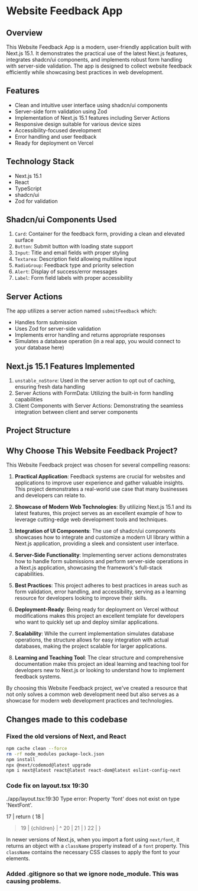 # Website Feedback App

## Overview

This Website Feedback App is a modern, user-friendly application built with Next.js 15.1. It demonstrates the practical use of the latest Next.js features, integrates shadcn/ui components, and implements robust form handling with server-side validation. The app is designed to collect website feedback efficiently while showcasing best practices in web development.

## Features

- Clean and intuitive user interface using shadcn/ui components
- Server-side form validation using Zod
- Implementation of Next.js 15.1 features including Server Actions
- Responsive design suitable for various device sizes
- Accessibility-focused development
- Error handling and user feedback
- Ready for deployment on Vercel

## Technology Stack

- Next.js 15.1
- React
- TypeScript
- shadcn/ui
- Zod for validation

## Shadcn/ui Components Used

1. `Card`: Container for the feedback form, providing a clean and elevated surface
2. `Button`: Submit button with loading state support
3. `Input`: Title and email fields with proper styling
4. `Textarea`: Description field allowing multiline input
5. `RadioGroup`: Feedback type and priority selection
6. `Alert`: Display of success/error messages
7. `Label`: Form field labels with proper accessibility

## Server Actions

The app utilizes a server action named `submitFeedback` which:

- Handles form submission
- Uses Zod for server-side validation
- Implements error handling and returns appropriate responses
- Simulates a database operation (in a real app, you would connect to your database here)

## Next.js 15.1 Features Implemented

1. `unstable_noStore`: Used in the server action to opt out of caching, ensuring fresh data handling
2. Server Actions with FormData: Utilizing the built-in form handling capabilities
3. Client Components with Server Actions: Demonstrating the seamless integration between client and server components

## Project Structure

## Why Choose This Website Feedback Project?

This Website Feedback project was chosen for several compelling reasons:

1. **Practical Application**: Feedback systems are crucial for websites and applications to improve user experience and gather valuable insights. This project demonstrates a real-world use case that many businesses and developers can relate to.

2. **Showcase of Modern Web Technologies**: By utilizing Next.js 15.1 and its latest features, this project serves as an excellent example of how to leverage cutting-edge web development tools and techniques.

3. **Integration of UI Components**: The use of shadcn/ui components showcases how to integrate and customize a modern UI library within a Next.js application, providing a sleek and consistent user interface.

4. **Server-Side Functionality**: Implementing server actions demonstrates how to handle form submissions and perform server-side operations in a Next.js application, showcasing the framework's full-stack capabilities.

5. **Best Practices**: This project adheres to best practices in areas such as form validation, error handling, and accessibility, serving as a learning resource for developers looking to improve their skills.

6. **Deployment-Ready**: Being ready for deployment on Vercel without modifications makes this project an excellent template for developers who want to quickly set up and deploy similar applications.

7. **Scalability**: While the current implementation simulates database operations, the structure allows for easy integration with actual databases, making the project scalable for larger applications.

8. **Learning and Teaching Tool**: The clear structure and comprehensive documentation make this project an ideal learning and teaching tool for developers new to Next.js or looking to understand how to implement feedback systems.

By choosing this Website Feedback project, we've created a resource that not only solves a common web development need but also serves as a showcase for modern web development practices and technologies.


## Changes made to this codebase 

### Fixed the old versions of Next, and React 

```bash 
npm cache clean --force
rm -rf node_modules package-lock.json
npm install
npx @next/codemod@latest upgrade
npm i next@latest react@latest react-dom@latest eslint-config-next
```

### Code fix on layout.tsx 19:30 
./app/layout.tsx:19:30
Type error: Property 'font' does not exist on type 'NextFont'.

  17 |   return (
  18 |     <html lang="en">
> 19 |       <body className={inter.font}>{children}</body>
     |                              ^
  20 |     </html>
  21 |   )
  22 | }

In newer versions of Next.js, when you import a font using `next/font`, it returns an object with a `className` property instead of a `font` property.
This `className` contains the necessary CSS classes to apply the font to your elements.

### Added .gitignore so that we ignore node_module. This was causing problems. 





